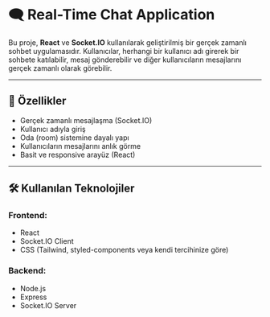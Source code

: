 # 🗨️ Real-Time Chat Application

Bu proje, **React** ve **Socket.IO** kullanılarak geliştirilmiş bir gerçek zamanlı sohbet uygulamasıdır. Kullanıcılar, herhangi bir kullanıcı adı girerek bir sohbete katılabilir, mesaj gönderebilir ve diğer kullanıcıların mesajlarını gerçek zamanlı olarak görebilir.

---

## 🚀 Özellikler

- Gerçek zamanlı mesajlaşma (Socket.IO)
- Kullanıcı adıyla giriş
- Oda (room) sistemine dayalı yapı
- Kullanıcıların mesajlarını anlık görme
- Basit ve responsive arayüz (React)

---

## 🛠️ Kullanılan Teknolojiler

### Frontend:
- React
- Socket.IO Client
- CSS (Tailwind, styled-components veya kendi tercihinize göre)

### Backend:
- Node.js
- Express
- Socket.IO Server
